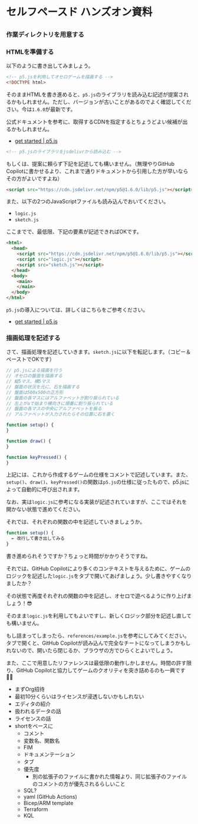 # セルフペースド ハンズオン資料

## 

### 作業ディレクトリを用意する

### HTMLを準備する

以下のように書き出してみましょう。

```html
<!-- p5.jsを利用してオセロゲームを描画する -->
<!DOCTYPE html>
```

そのままHTMLを書き進めると、`p5.js`のライブラリを読み込む記述が提案されるかもしれません。ただし、バージョンが古いことがあるのでよく確認してください。今は`1.6.0`が最新です。

公式ドキュメントを参考に、取得するCDNを指定するとちょうどよい候補が出るかもしれません。

- [get started | p5.js](https://p5js.org/get-started/#settingUp)

```html
<!-- p5.jsのライブラリをjsdelivrから読み込む -->
```

もしくは、提案に頼らず下記を記述しても構いません。（無理やりGitHub Copilotに書かせるより、これまで通りドキュメントから引用した方が早いならその方がよいですよね）

```html
<script src="https://cdn.jsdelivr.net/npm/p5@1.6.0/lib/p5.js"></script>
```

また、以下の2つのJavaScriptファイルも読み込んでおいてください。

- `logic.js`
- `sketch.js`

ここまでで、最低限、下記の要素が記述できればOKです。

```html
<html>
  <head>
    <script src="https://cdn.jsdelivr.net/npm/p5@1.6.0/lib/p5.js"></script>
    <script src="logic.js"></script>
    <script src="sketch.js"></script>
  </head>
  <body>
    <main>
    </main>
  </body>
</html>
```

`p5.js`の導入については、詳しくはこちらをご参考ください。

- [get started | p5.js](https://p5js.org/get-started/#settingUp)

### 描画処理を記述する

さて、描画処理を記述していきます。`sketch.js`に以下を転記します。（コピー＆ペーストでOKです）

```js
// p5.jsによる描画を行う
// オセロの盤面を描画する
// 縦5マス、横5マス
// 盤面の状況を元に、石を描画する
// 盤面は500x500の正方形
// 盤面の各マスにはアルファベットが割り振られている
// 左上がaで始まり横向きに順番に割り振られている
// 盤面の各マスの中央にアルファベットを振る
// アルファベットが入力されたらその位置に石を置く

function setup() {
}

function draw() {
}

function keyPressed() {
}
```

上記には、これから作成するゲームの仕様をコメントで記述しています。また、`setup()`、`draw()`、`keyPressed()`の関数は`p5.js`の仕様に従ったもので、p5.jsによって自動的に呼び出されます。

なお、実は`logic.js`に参考になる実装が記述されていますが、ここではそれを開かない状態で進めてください。

それでは、それぞれの関数の中を記述していきましょうか。

```js
function setup() {
  ← 改行して書き出してみる
}
```

書き進められそうですか？ちょっと時間がかかりそうですね。

それでは、GitHub Copilotにより多くのコンテキストを与えるために、ゲームのロジックを記述した`logic.js`をタブで開いてあげましょう。少し書きやすくなりましたか？

その状態で再度それぞれの関数の中を記述し、オセロで遊べるように作り上げましょう！😎

そのまま`logic.js`を利用してもよいですし、新しくロジック部分を記述し直しても構いません。

もし詰まってしまったら、`references/example.js`を参考にしてみてください。タブで開くと、GitHub Copilotが読み込んで完全なチートになってしまうかもしれないので、開いたら閉じるか、ブラウザの方でひらくとよいでしょう。

また、ここで用意したリファレンスは最低限の動作しかしません。時間の許す限り、GitHub Copilotと協力してゲームのクオリティを突き詰めるのも一興です🧙🏻


- まずOrg招待
- 最初10分くらいはライセンスが浸透しないかもしれない
- エディタの紹介
- 扱われるデータの話
- ライセンスの話
- shortをベースに
  - コメント
  - 変数名、関数名
  - FIM
  - ドキュメンテーション
  - タブ
  - 優先度
    - 別の拡張子のファイルに書かれた情報より、同じ拡張子のファイルのコメントの方が優先されるらしいこと
  - SQL?
  - yaml (GitHub Actions)
  - Bicep/ARM template
  - Terraform
  - KQL
